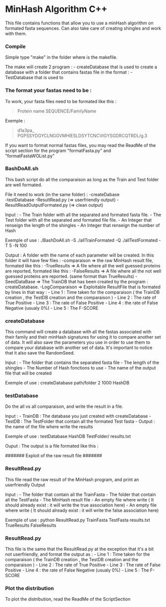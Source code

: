 # MinHash Algorithm C++
This file contains functions that allow you to use a minHash algorithm on formated fasta sequences. Can also take care of creating shingles and work with them.

### Compile
Simple type "make" in the folder where is the makefile.

The make will create 2 program :
	- createDatabase that is used to create a database with a folder that contains fastas file in the format : 
	- TestDatabase that is used to


### The format your fastas need to be : 
To work, your fasta files need to be formated like this :
>Protein name 
SEQUENCE/FamilyName 

Exemple :
>d1a3pa_
PGPSSYDGYCLNGGVMHIESLDSYTCNCVIGYSGDRCQTRDL/g.3 


If you want to format normal fastas files, you may read the ReadMe of the script section for the program "formatFasta.py" and "formatFastaWOList.py"

### BashDoAll.sh
This bash script do all the comparaison as long as the Train and Test folder are well formated.

File it need to work (in the same folder) :
	-createDabase	
	-testDatabase 
	-ResultRead.py (=> userfriendly output)
	-ResultReadOutputFormated.py (=> clean output)



Input :
	- The Train folder with all the separated and formated fasta file.
	- The Test folder with all the separated and formated file file.
	- An Integer that renseign the length of the shingles
	- An Integer that renseign the number of Hash

Exemple of use :
./BashDoAll.sh -S ./allTrainFormated -Q ./allTestFormated -T 5 -N 100

Output :
A folder with the name of each parameter will be created.
In this folder it will have few files :
	-comparaison => the raw MinHash result file, formated like this : <Test ProtName> <Train ProtName> <Best IntraFamily similarity> <Best ExtraFamily similarity>
	-TrueResults => A file where all the well guessed proteins are reported, formated like this : <Test ProtName> <Test ProtFamily> <Train ProtName> <Train ProtFamily>
	-FalseResults => A file where all the not well guessed proteins are reported. (same format than TrueResults)
	-SeedDataBase => The TrainDB that has been created by the program : createDatabase. 
	-LogComparaison => Exploitable ResultFile that is formated by lines in that way :
		- Line 1 : Time taken for the comparaison ( the TrainDB creation , the TestDB creation and the comparaison )
		- Line 2 : The rate of True Positive 
		- Line 3 : The rate of False Positive 
		- Line 4 : the rate of False Negative (usualy 0%)
		- Line 5 : The F-SCORE


### createDatabase
This command will create a database with all the fastas associated with their family and their minHash signatures for using it to compare another set of data.
It will also save the parameters you use in order to use them to compare your database with another set of data.
It's important to notice that it also save the RandomSeed. 


Input :
	- The folder that contains the separated fasta file
	- The length of the shingles
	- The Number of Hash fonctions to use
	- The name of the output file that will be created

Exemple of use : 
createDatabase path/folder 2 1000 HashDB


### testDatabase
Do the all vs all comparaison, and write the result in a file.

Input :
	- TrainDB : The database you just created with createDatabase
	- TestDB : The TestFolder that contain all the formated Test fasta
	- Output : the name of the file where write the results

Exemple of use :
testDatabase HashDB TestFolder/ results.txt

Ouput :
The output is a file formated like this : 
<Test ProtName> <Train ProtName> <Best IntraFamily similarity> <Best ExtraFamily similarity>

####### Exploit of the raw result file #######

### ResultRead.py
This file read the raw result of the MinHash program, and print an userfriendly Output

Input :
	- The folder that contain all the TrainFasta
	- The folder that contain all the TestFasta
	- The MinHash result file
	- An empty file where write ( It should already exist : it will write the true association here)
	- An empty file where write ( It should already exist : it will write the false association here)

Exemple of use :
	python ResultRead.py TrainFasta TestFasta results.txt TrueResults FalseResults

### ResultRead.py
This file is the same that the ResultRead.py at the exception that it's a bit not userfriendly, and format the output as :
	- Line 1 : Time taken for the comparaison ( the TrainDB creation , the TestDB creation and the comparaison )
	- Line 2 : The rate of True Positive 
	- Line 3 : The rate of False Positive 
	- Line 4 : the rate of False Negative (usualy 0%)
	- Line 5 : The F-SCORE


### Plot the distribution
To plot the distribution, read the ReadMe of the ScriptSection

